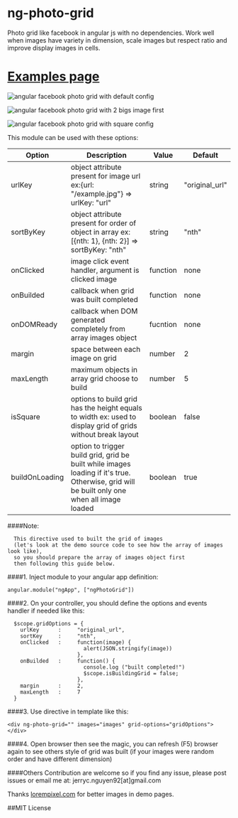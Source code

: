 # ng-photo-grid
Photo grid like facebook in angular js with no dependencies. Work well when images have variety in dimension, scale images but respect ratio and improve display images in cells.

# [Examples page](http://jerryc-nguyen.github.io/ng-photo-grid/)

![angular facebook photo grid with default config](http://jerryc-nguyen.github.io/ng-photo-grid/demo-images/default.png)

![angular facebook photo grid with 2 bigs image first](http://jerryc-nguyen.github.io/ng-photo-grid/demo-images/2bigs.png)

![angular facebook photo grid with square config](http://jerryc-nguyen.github.io/ng-photo-grid/demo-images/square.png)


This module can be used with these options:

| Option         | Description                                                                                                                                 | Value    | Default        |
|----------------|---------------------------------------------------------------------------------------------------------------------------------------------|----------|----------------|
| urlKey         | object attribute present for image url  ex:{url:  "/example.jpg"} => urlKey: "url"                                                          | string   | "original_url" |
| sortByKey      | object attribute present for order of object in array ex:[{nth: 1}, {nth: 2}] => sortByKey: "nth"                                           | string   | "nth"          |
| onClicked      | image click event handler, argument is clicked image                                                                                        | function | none           |
| onBuilded      | callback when grid was built completed                                                                                                      | function | none           |
| onDOMReady     | callback when DOM generated completely from array images object                                                                             | fucntion | none           |
| margin         | space between each image on grid                                                                                                            | number   | 2              |
| maxLength      | maximum objects in array grid choose to build                                                                                               | number   | 5              |
| isSquare       | options to build grid has the height equals to width ex: used to display grid of grids without break layout                                 | boolean  | false          |
| buildOnLoading | option to trigger build grid, grid be built while images loading if it's true. Otherwise, grid will be built only one when all image loaded | boolean  | true           |

####Note: 

      This directive used to built the grid of images 
      (let's look at the demo source code to see how the array of images look like), 
      so you should prepare the array of images object first 
      then following this guide below.

####1. Inject module to your angular app definition:
    
    angular.module("ngApp", ["ngPhotoGrid"])
    
####2. On your controller, you should define the options and events handler if needed like this:
   
      $scope.gridOptions = {
        urlKey      :     "original_url",
        sortKey     :     "nth",
        onClicked   :     function(image) {
                            alert(JSON.stringify(image))
                          },
        onBuilded   :     function() {
                            console.log ("built completed!")
                            $scope.isBuildingGrid = false;
                          },
        margin      :     2,
        maxLength   :     7
      }
   
####3. Use directive in template like this:
  
    <div ng-photo-grid="" images="images" grid-options="gridOptions"></div>
  
####4. Open browser then see the magic, you can refresh (F5) browser again to see others style of grid was built (if your images were random order and have different dimension)

####Others
  Contribution are welcome so if you find any issue, please post issues or email me at: jerryc.nguyen92[at]gmail.com
  
  
  Thanks [lorempixel.com](http://lorempixel.com) for better images in demo pages.
  
##MIT License


